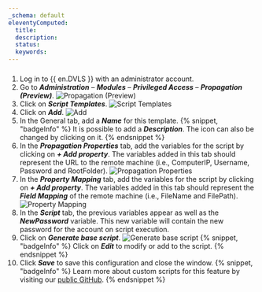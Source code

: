 ```yaml
---
_schema: default
eleventyComputed:
  title:
  description:
  status:
  keywords:
---
```

###

1. Log in to {{ en.DVLS }} with an administrator account.
2. Go to ***Administration*** – ***Modules*** – ***Privileged Access*** – ***Propagation (Preview)***. ![Propagation (Preview)](https://cdnweb.devolutions.net/docs/docs_en_kb_KB0096.png)
3. Click on ***Script Templates***. ![Script Templates](https://cdnweb.devolutions.net/docs/docs_en_kb_KB0097.png)
4. Click on ***Add***. ![Add](https://cdnweb.devolutions.net/docs/docs_en_kb_KB0112.png)
5. In the General tab, add a ***Name*** for this template. {% snippet, "badgeInfo" %}
                                                                                                                                                                                                                                                                                                                                                   It is possible to add a ***Description***. The icon can also be changed by clicking on it.
                                                                                                                                                                                                                                                                                                                                                   {% endsnippet %}
6. In the ***Propagation Properties*** tab, add the variables for the script by clicking on ***\+ Add property***. The variables added in this tab should represent the URL to the remote machine (i.e., ComputerIP, Username, Password and RootFolder). ![Propagation Properties](https://cdnweb.devolutions.net/docs/docs_en_kb_KB0113.png)
7. In the ***Property Mapping*** tab, add the variables for the script by clicking on ***\+ Add property***. The variables added in this tab should represent the ***Field Mapping*** of the remote machine (i.e., FileName and FilePath). ![Property Mapping](https://cdnweb.devolutions.net/docs/docs_en_kb_KB0114.png)
8. In the ***Script*** tab, the previous variables appear as well as the ***NewPassword*** variable. This new variable will contain the new password for the account on script execution.
9. Click on ***Generate base script***. ![Generate base script](https://cdnweb.devolutions.net/docs/docs_en_kb_KB0115.png) {% snippet, "badgeInfo" %}
                                                                                                                                                                                                                                                                                                                                                   Click on ***Edit*** to modify or add to the script.
                                                                                                                                                                                                                                                                                                                                                   {% endsnippet %}
10. Click ***Save*** to save this configuration and close the window. {% snippet, "badgeInfo" %}
                                                                                                                                                                                                                                                                                                                                                                                                                                                                   Learn more about custom scripts for this feature by visiting our [public GitHub](https://github.com/Devolutions/PAM-Providers/blob/master/Propagation-Scripts/Create-A-Template.md).
                                                                                                                                                                                                                                                                                                                                                                                                                                                                   {% endsnippet %}